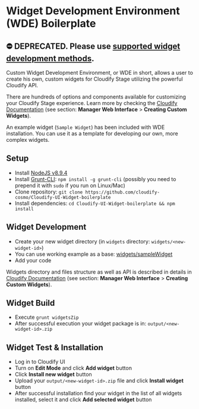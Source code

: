 

# Widget Development Environment (WDE) Boilerplate

## ⛔️ DEPRECATED. Please use [supported widget development methods](https://docs.cloudify.co/staging/dev/developer/writing_widgets/development-methods/).

Custom Widget Development Environment, or WDE in short, allows a user to create his own, custom widgets for Cloudify Stage utilizing the powerful Cloudify API.

There are hundreds of options and components available for customizing your Cloudify Stage experience. Learn more by checking the [Cloudify Documentation](http://docs.cloudify.co) (see section: **Manager Web Interface** > **Creating Custom Widgets**).

An example widget (`Sample Widget`) has been included with WDE installation. You can use it as a template for developing our own, more complex widgets.


## Setup
- Install [NodeJS v8.9.4](https://nodejs.org/en/)
- Install [Grunt-CLI](https://gruntjs.com/): `npm install -g grunt-cli` (possibly you need to prepend it with `sudo` if you run on Linux/Mac)
- Clone repository: `git clone https://github.com/cloudify-cosmo/Cloudify-UI-Widget-boilerplate`
- Install dependencies: `cd Cloudify-UI-Widget-boilerplate && npm install`

## Widget Development
- Create your new widget directory (in `widgets` directory: `widgets/<new-widget-id>`)
- You can use working example as a base: [widgets/sampleWidget](widgets/sampleWidget)
- Add your code

Widgets directory and files structure as well as API is described in details in [Cloudify Documentation](http://docs.cloudify.co) (see section: **Manager Web Interface** > **Creating Custom Widgets**). 

## Widget Build
- Execute `grunt widgetsZip`
- After successful execution your widget package is in: `output/<new-widget-id>.zip`

## Widget Test & Installation
- Log in to Cloudify UI
- Turn on **Edit Mode** and click **Add widget** button
- Click **Install new widget** button
- Upload your `output/<new-widget-id>.zip` file and click **Install widget** button
- After successful installation find your widget in the list of all widgets installed, select it and click **Add selected widget** button
